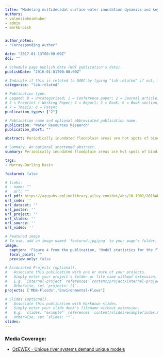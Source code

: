 ```yaml
---
title: "Modeling multidecadal surface water inundation dynamics and key drivers on large river basin scale using multiple time series of Earth-observation and river flow data"
authors:
- valentinheimhuber
- admin
- markbroich


author_notes:
- "Corresponding Author"

date: "2017-01-13T00:00:00Z"
doi: ""

# Schedule page publish date (NOT publication's date).
publishDate: "2016-01-01T00:00:00Z"

# Indicate if this is related to GAEC by typing "lab-related" if not, leave blank
categories: "lab-related"

# Publication type.
# Legend: 0 = Uncategorized; 1 = Conference paper; 2 = Journal article;
# 3 = Preprint / Working Paper; 4 = Report; 5 = Book; 6 = Book section;
# 7 = Thesis; 8 = Patent
publication_types: ["2"]

# Publication name and optional abbreviated publication name.
publication: "Water Resources Research"
publication_short: ""

abstract: Periodically inundated floodplain areas are hot spots of biodiversity and provide a broad range of ecosystem services but have suffered alarming declines in recent history. Despite their importance, their long-term surface water (SW) dynamics and hydroclimatic drivers remain poorly quantified on continental scales. In this study, we used a 26 year time series of Landsat-derived SW maps in combination with river flow data from 68 gauges and spatial time series of rainfall, evapotranspiration and soil moisture to statistically model SW dynamics as a function of key drivers across Australia's Murray-Darling Basin (∼1 million km2). We fitted generalized additive models for 18,521 individual modeling units made up of 10 × 10 km grid cells, each split into floodplain, floodplain-lake, and nonfloodplain area. Average goodness of fit of models was high across floodplains and floodplain-lakes (r2 > 0.65), which were primarily driven by river flow, and was lower for nonfloodplain areas (r2 > 0.24), which were primarily driven by rainfall. Local climate conditions were more relevant for SW dynamics in the northern compared to the southern basin and had the highest influence in the least regulated and most extended floodplains. We further applied the models of two contrasting floodplain areas to predict SW extents of cloud-affected time steps in the Landsat series during the large 2010 floods with high validated accuracy (r2 > 0.97). Our framework is applicable to other complex river basins across the world and enables a more detailed quantification of large floods and drivers of SW dynamics compared to existing methods.

# Summary. An optional shortened abstract.
summary: Periodically inundated floodplain areas are hot spots of biodiversity and provide a broad range of ecosystem services but have suffered alarming declines in recent history. Despite their importance, their long-term surface water (SW) dynamics and hydroclimatic drivers remain poorly quantified on continental scales.

tags:
- Murray–Darling Basin

featured: false

# links:
# - name: ""
#   url: ""
url_pdf: https://agupubs.onlinelibrary.wiley.com/doi/abs/10.1002/2016WR019858
url_code: ''
url_dataset: ''
url_poster: ''
url_project: ''
url_slides: ''
url_source: ''
url_video: ''

# Featured image
# To use, add an image named `featured.jpg/png` to your page's folder. 
image:
  caption: 'Figure 4 from the publication, "Model statistics for the floodplain-lake category across the Murray-Darling Basin, averaged over grid cells that used the same modeling gauge. Shown are zonal averages of (a) r 2 , (b) the absolute, and (c) relative improvement in RMSE after adding the local climate driver variables and the percentage of models, for which adding (d) P, (e) ET, and (f) SM led to RMSE improvement. For better illustration of patterns in the modeling results, the symbology was adapted individually for each result metric. " '
  focal_point: ""
  preview_only: false

# Associated Projects (optional).
#   Associate this publication with one or more of your projects.
#   Simply enter your project's folder or file name without extension.
#   E.g. `internal-project` references `content/project/internal-project/index.md`.
#   Otherwise, set `projects: []`.
projects: ['MDB-Floods','Environmental-Flows']

# Slides (optional).
#   Associate this publication with Markdown slides.
#   Simply enter your slide deck's filename without extension.
#   E.g. `slides: "example"` references `content/slides/example/index.md`.
#   Otherwise, set `slides: ""`.
slides:
---
```


### Media Coverage:
- <a href="http://ozewex.org/unique-environments-demand-unique-models/">OzEWEX - Unique river systems demand unique models</a>
